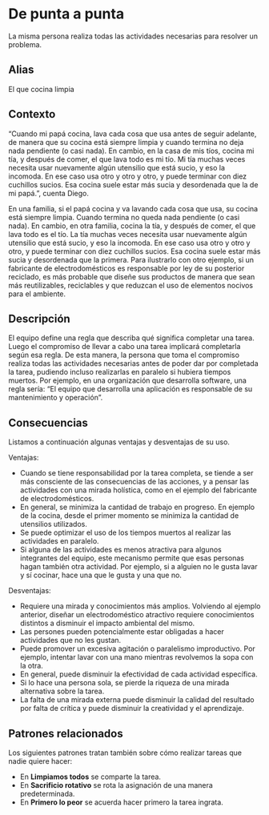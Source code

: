 # De punta a punta

La misma persona realiza todas las actividades necesarias para resolver un problema.

## Alias
El que cocina limpia

## Contexto
“Cuando mi papá cocina, lava cada cosa que usa antes de seguir adelante, de manera que su cocina está siempre limpia y cuando termina no deja nada pendiente (o casi nada). En cambio, en la casa de mis tíos, cocina mi tía, y después de comer, el que lava todo es mi tío. Mi tía muchas veces necesita usar nuevamente algún utensilio que está sucio, y eso la incomoda. En ese caso usa otro y otro y otro, y puede terminar con diez cuchillos sucios. Esa cocina suele estar más sucia y desordenada que la de mi papá.”, cuenta Diego.

En una familia, si el papá cocina y va lavando cada cosa que usa, su cocina está siempre limpia. Cuando termina no queda nada pendiente (o casi nada). En cambio, en otra familia, cocina la tía, y después de comer, el que lava todo es el tío. La tía muchas veces necesita usar nuevamente algún utensilio que está sucio, y eso la incomoda. En ese caso usa otro y otro y otro, y puede terminar con diez cuchillos sucios. Esa cocina suele estar más sucia y desordenada que la primera.
Para ilustrarlo con otro ejemplo, si un fabricante de electrodomésticos es responsable por ley de su posterior reciclado, es más probable que diseñe sus productos de manera que sean más reutilizables, reciclables y que reduzcan el uso de elementos nocivos para el ambiente.

## Descripción
El equipo define una regla que describa qué significa completar una tarea. Luego el compromiso de llevar a cabo una tarea implicará completarla según esa regla.
De esta manera, la persona que toma el compromiso realiza todas las actividades necesarias antes de poder dar por completada la tarea, pudiendo incluso realizarlas en paralelo si hubiera tiempos muertos.
Por ejemplo, en una organización que desarrolla software, una regla sería: “El equipo que desarrolla una aplicación es responsable de su mantenimiento y operación”.


## Consecuencias
Listamos a continuación algunas ventajas y desventajas de su uso.

Ventajas:
* Cuando se tiene responsabilidad por la tarea completa, se tiende a ser más consciente de las consecuencias de las acciones, y a pensar las actividades con una mirada holística, como en el ejemplo del fabricante de electrodomésticos.
* En general, se minimiza la cantidad de trabajo en progreso. En ejemplo de la cocina, desde el primer momento se minimiza la cantidad de utensilios utilizados.
* Se puede optimizar el uso de los tiempos muertos al realizar las actividades en paralelo.
* Si alguna de las actividades es menos atractiva para algunos integrantes del equipo, este mecanismo permite que esas personas hagan también otra actividad. Por ejemplo, si a alguien no le gusta lavar y sí cocinar, hace una que le gusta y una que no.

Desventajas:
* Requiere una mirada y conocimientos más amplios. Volviendo al ejemplo anterior, diseñar un electrodoméstico atractivo requiere conocimientos distintos a disminuir el impacto ambiental del mismo.
* Las persones pueden potencialmente estar obligadas a hacer actividades que no les gustan.
* Puede promover un excesiva agitación o paralelismo improductivo. Por ejemplo, intentar lavar con una mano mientras revolvemos la sopa con la otra.
* En general, puede disminuir la efectividad de cada actividad específica.
* Si lo hace una persona sola, se pierde la riqueza de una mirada alternativa sobre la tarea.
* La falta de una mirada externa puede disminuir la calidad del resultado por falta de crítica y puede disminuir la creatividad y el aprendizaje.  

## Patrones relacionados
Los siguientes patrones tratan también sobre cómo realizar tareas que nadie quiere hacer:
* En **Limpiamos todos** se comparte la tarea.
* En **Sacrificio rotativo** se rota la asignación de una manera predeterminada.
* En **Primero lo peor** se acuerda hacer primero la tarea ingrata.

